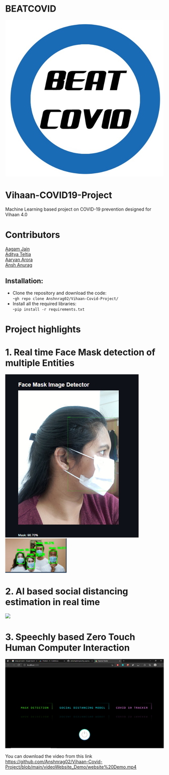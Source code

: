 # BEATCOVID
<img src = "images/beat.png">

# Vihaan-COVID19-Project
Machine Learning based project on COVID-19 prevention designed for Vihaan 4.0

# Contributors
[Aagam Jain](https://github.com/aagamjainaj7)</br>
[Aditya Teltia](https://github.com/AdityaTeltia)</br>
[Aaryan Arora](https://github.com/aaryan2134)</br>
[Ansh Anurag](https://github.com/Anshnrag02)</br>

## Installation:
* Clone the repository and download the code:<br>
   -```gh repo clone Anshnrag02/Vihaan-Covid-Project/```
* Install all the required libraries:<br>
   -```pip install -r requirements.txt```

# Project highlights

# 1. Real time Face Mask detection of multiple Entities

<img src = "https://github.com/Anshnrag02/Vihaan-Covid-Project/blob/main/images/unknown.png">
<img src = "https://github.com/Anshnrag02/Vihaan-Covid-Project/blob/main/images/unknown%20(1).png">

# 2. AI based social distancing estimation in real time

<img src = "https://github.com/Anshnrag02/Vihaan-Covid-Project/blob/main/images/output.gif">

# 3. Speechly based Zero Touch Human Computer Interaction

<img src = "https://github.com/Anshnrag02/Vihaan-Covid-Project/blob/main/images/Screenshot_462.png">

You can download the video from this link</br>
https://github.com/Anshnrag02/Vihaan-Covid-Project/blob/main/videoWebsite_Demo/website%20Demo.mp4
